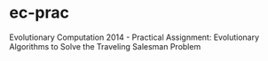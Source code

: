 ec-prac
=======

Evolutionary Computation 2014 - Practical Assignment: Evolutionary Algorithms to Solve the Traveling Salesman Problem
